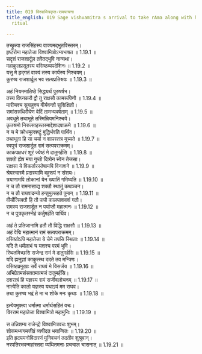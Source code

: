 ```yaml
---
title: 019 विश्वामित्रकृत-रामयाचना
title_english: 019 Sage vishvamitra s arrival to take rAma along with him to guard
  ritual

---
```

<div class="audioEmbed"  caption="श्रीराम-हरिसीताराममूर्ति-घनपाठिभ्यां वचनम्" src="https://archive.org/download/Ramayana-recitation-Sriram-harisItArAmamUrti-Ghanapaati-v2/Kanda_1/Kanda_1_BK-019-Vishvamitrakrutha_Ramayaachana.mp3"></div>
  
तच्छ्रुत्वा राजसिंहस्य वाक्यमद्भुतविस्तरम्।  
हृष्टरोमा महातेजा विश्वामित्रोऽभ्यभाषत ॥ 1.19.1 ॥   
सदृशं राजशार्दूल तवैतद्भुवि नान्यथा।  
महाकुलप्रसूतस्य वसिष्ठव्यपदेशिनः ॥ 1.19.2 ॥   
यत्तु मे हृद्गतं वाक्यं तस्य कार्यस्य निश्चयम्।  
कुरुष्व राजशार्दूल भव सत्यप्रतिश्रवः ॥ 1.19.3 ॥   

अहं नियममातिष्ठे सिद्ध्यर्थं पुरुषर्षभ।  
तस्य विघ्नकरौ द्वौ तु राक्षसौ कामरूपिणौ ॥ 1.19.4 ॥   
मारीचश्च सुबाहुश्च वीर्यवन्तौ सुशिक्षितौ।  
समांसरुधिरौघेण वेदिं तामभ्यवर्षताम् ॥ 1.19.5 ॥   
अवधूते तथाभूते तस्मिन्नियमनिश्चये।  
कृतश्रमो निरुत्साहस्तस्माद्देशादपाक्रमे ॥ 1.19.6 ॥   
न च मे क्रोधमुत्स्रष्टुं बुद्धिर्भवति पार्थिव।  
तथाभूता हि सा चर्या न शापस्तत्र मुच्यते ॥ 1.19.7 ॥   
स्वपुत्रं राजशार्दूल रामं सत्यपराक्रमम्।  
काकपक्षधरं शूरं ज्येष्ठं मे दातुमर्हसि ॥ 1.19.8 ॥   
शक्तो ह्येष मया गुप्तो दिव्येन स्वेन तेजसा।  
राक्षसा ये विकर्तारस्तेषामपि विनाशने ॥ 1.19.9 ॥   
श्रेयश्चास्मै प्रदास्यामि बहुरूपं न संशयः।  
त्रयाणामपि लोकानां येन ख्यातिं गमिष्यति ॥ 1.19.10 ॥   
न च तौ राममासाद्य शक्तौ स्थातुं कथञ्चन।  
न च तौ राघवादन्यो हन्तुमुत्सहते पुमान् ॥ 1.19.11 ॥   
वीर्योत्सिक्तौ हि तौ पापौ कालपाशवशं गतौ।  
रामस्य राजशार्दूल न पर्याप्तौ महात्मनः ॥ 1.19.12 ॥   
न च पुत्रकृतस्नेहं कर्तुमर्हति पार्थिव।  

अहं ते प्रतिजानामि हतौ तौ विद्धि राक्षसौ ॥ 1.19.13 ॥   
अहं वेद्मि महात्मानं रामं सत्यपराक्रमम्।  
वसिष्ठोऽपि महातेजा ये चेमे तपसि स्थिताः ॥ 1.19.14 ॥   
यदि ते धर्मलाभं च यशश्च परमं भुवि।  
स्थितमिच्छसि राजेन्द्र रामं मे दातुमर्हसि ॥ 1.19.15 ॥   
यदि ह्यनुज्ञां काकुत्स्थ ददते तव मन्त्रिणः।  
वसिष्ठप्रमुखाः सर्वे राघवं मे विसर्जय ॥ 1.19.16 ॥   
अभिप्रेतमसंसक्तमात्मजं दातुमर्हसि।  
दशरात्रं हि यज्ञस्य रामं राजीवलोचनम् ॥ 1.19.17 ॥   
नात्येति कालो यज्ञस्य यथाऽयं मम राघव।  
तथा कुरुष्व भद्रं ते मा च शोके मनः कृथाः ॥ 1.19.18 ॥   

इत्येवमुक्त्वा धर्मात्मा धर्मार्थसहितं वचः।  
विरराम महातेजा विश्वामित्रो महामुनिः ॥ 1.19.19 ॥   

स तन्निशम्य राजेन्द्रो विश्वामित्रवचः शुभम्।  
शोकमभ्यगमत्तीव्रं व्यषीदत भयान्वितः ॥ 1.19.20 ॥   
इति हृदयमनोविदारणं मुनिवचनं तदतीव शुश्रुवान्।  
नरपतिरभवन्महांस्तदा व्यथितमनाः प्रचचाल चासनात् ॥ 1.19.21 ॥   